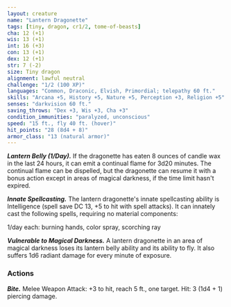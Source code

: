 ```yaml
---
layout: creature
name: "Lantern Dragonette"
tags: [tiny, dragon, cr1/2, tome-of-beasts]
cha: 12 (+1)
wis: 13 (+1)
int: 16 (+3)
con: 13 (+1)
dex: 12 (+1)
str: 7 (-2)
size: Tiny dragon
alignment: lawful neutral
challenge: "1/2 (100 XP)"
languages: "Common, Draconic, Elvish, Primordial; telepathy 60 ft."
skills: "Arcana +5, History +5, Nature +5, Perception +3, Religion +5"
senses: "darkvision 60 ft."
saving_throws: "Dex +3, Wis +3, Cha +3"
condition_immunities: "paralyzed, unconscious"
speed: "15 ft., fly 40 ft. (hover)"
hit_points: "28 (8d4 + 8)"
armor_class: "13 (natural armor)"
---
```


***Lantern Belly (1/Day).*** If the dragonette has eaten 8 ounces of candle wax in the last 24 hours, it can emit a continual flame for 3d20 minutes. The continual flame can be dispelled, but the dragonette can resume it with a bonus action except in areas of magical darkness, if the time limit hasn't expired.

***Innate Spellcasting.*** The lantern dragonette's innate spellcasting ability is Intelligence (spell save DC 13, +5 to hit with spell attacks). It can innately cast the following spells, requiring no material components:

1/day each: burning hands, color spray, scorching ray

***Vulnerable to Magical Darkness.*** A lantern dragonette in an area of magical darkness loses its lantern belly ability and its ability to fly. It also suffers 1d6 radiant damage for every minute of exposure.

### Actions

***Bite.*** Melee Weapon Attack: +3 to hit, reach 5 ft., one target. Hit: 3 (1d4 + 1) piercing damage.

